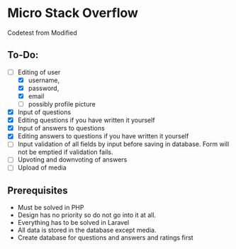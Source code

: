 # Micro Stack Overflow
Codetest from Modified

## To-Do:
- [ ] Editing of user 
    - [x] username, 
    - [x] password,
    - [x] email 
    - [ ] possibly profile picture
- [x] Input of questions
- [x] Editing questions if you have written it yourself
- [x] Input of answers to questions
- [x] Editing answers to questions if you have written it yourself
- [ ] Input validation of all fields by input before saving in database. Form will not be emptied if validation fails.
- [ ] Upvoting and downvoting of answers
- [ ] Upload of media

## Prerequisites

- Must be solved in PHP
- Design has no priority so do not go into it at all.
- Everything has to be solved in Laravel
- All data is stored in the database except media.
- Create database for questions and answers and ratings first
